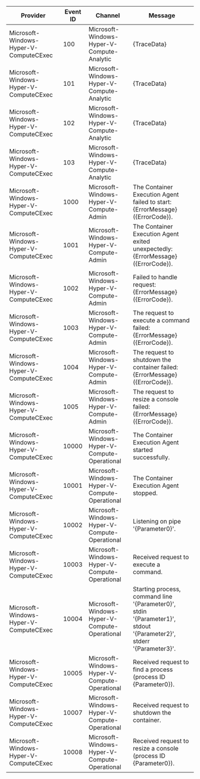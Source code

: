 Provider                                |  Event ID  |  Channel                                        |  Message
----------------------------------------|------------|-------------------------------------------------|--------------------------------------------------------------------------------------------------------------------
Microsoft-Windows-Hyper-V-ComputeCExec  |  100       |  Microsoft-Windows-Hyper-V-Compute-Analytic     |  {TraceData}
Microsoft-Windows-Hyper-V-ComputeCExec  |  101       |  Microsoft-Windows-Hyper-V-Compute-Analytic     |  {TraceData}
Microsoft-Windows-Hyper-V-ComputeCExec  |  102       |  Microsoft-Windows-Hyper-V-Compute-Analytic     |  {TraceData}
Microsoft-Windows-Hyper-V-ComputeCExec  |  103       |  Microsoft-Windows-Hyper-V-Compute-Analytic     |  {TraceData}
Microsoft-Windows-Hyper-V-ComputeCExec  |  1000      |  Microsoft-Windows-Hyper-V-Compute-Admin        |  The Container Execution Agent failed to start: {ErrorMessage} ({ErrorCode}).
Microsoft-Windows-Hyper-V-ComputeCExec  |  1001      |  Microsoft-Windows-Hyper-V-Compute-Admin        |  The Container Execution Agent exited unexpectedly: {ErrorMessage} ({ErrorCode}).
Microsoft-Windows-Hyper-V-ComputeCExec  |  1002      |  Microsoft-Windows-Hyper-V-Compute-Admin        |  Failed to handle request: {ErrorMessage} ({ErrorCode}).
Microsoft-Windows-Hyper-V-ComputeCExec  |  1003      |  Microsoft-Windows-Hyper-V-Compute-Admin        |  The request to execute a command failed:  {ErrorMessage} ({ErrorCode}).
Microsoft-Windows-Hyper-V-ComputeCExec  |  1004      |  Microsoft-Windows-Hyper-V-Compute-Admin        |  The request to shutdown the container failed:  {ErrorMessage} ({ErrorCode}).
Microsoft-Windows-Hyper-V-ComputeCExec  |  1005      |  Microsoft-Windows-Hyper-V-Compute-Admin        |  The request to resize a console failed:  {ErrorMessage} ({ErrorCode}).
Microsoft-Windows-Hyper-V-ComputeCExec  |  10000     |  Microsoft-Windows-Hyper-V-Compute-Operational  |  The Container Execution Agent started successfully.
Microsoft-Windows-Hyper-V-ComputeCExec  |  10001     |  Microsoft-Windows-Hyper-V-Compute-Operational  |  The Container Execution Agent stopped.
Microsoft-Windows-Hyper-V-ComputeCExec  |  10002     |  Microsoft-Windows-Hyper-V-Compute-Operational  |  Listening on pipe '{Parameter0}'.
Microsoft-Windows-Hyper-V-ComputeCExec  |  10003     |  Microsoft-Windows-Hyper-V-Compute-Operational  |  Received request to execute a command.
Microsoft-Windows-Hyper-V-ComputeCExec  |  10004     |  Microsoft-Windows-Hyper-V-Compute-Operational  |  Starting process, command line '{Parameter0}', stdin '{Parameter1}', stdout '{Parameter2}', stderr '{Parameter3}'.
Microsoft-Windows-Hyper-V-ComputeCExec  |  10005     |  Microsoft-Windows-Hyper-V-Compute-Operational  |  Received request to find a process (process ID {Parameter0}).
Microsoft-Windows-Hyper-V-ComputeCExec  |  10007     |  Microsoft-Windows-Hyper-V-Compute-Operational  |  Received request to shutdown the container.
Microsoft-Windows-Hyper-V-ComputeCExec  |  10008     |  Microsoft-Windows-Hyper-V-Compute-Operational  |  Received request to resize a console (process ID {Parameter0}).